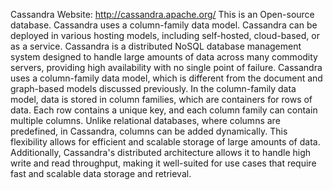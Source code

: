 Cassandra
Website: http://cassandra.apache.org/
This is an Open-source database.
Cassandra uses a column-family data model.
Cassandra can be deployed in various hosting models, including self-hosted, cloud-based, or as a service.
Cassandra is a distributed NoSQL database management system designed to handle large amounts of data across many commodity servers, providing high availability with no single point of failure. Cassandra uses a column-family data model, which is different from the document and graph-based models discussed previously. In the column-family data model, data is stored in column families, which are containers for rows of data. Each row contains a unique key, and each column family can contain multiple columns. Unlike relational databases, where columns are predefined, in Cassandra, columns can be added dynamically. This flexibility allows for efficient and scalable storage of large amounts of data. Additionally, Cassandra's distributed architecture allows it to handle high write and read throughput, making it well-suited for use cases that require fast and scalable data storage and retrieval.
